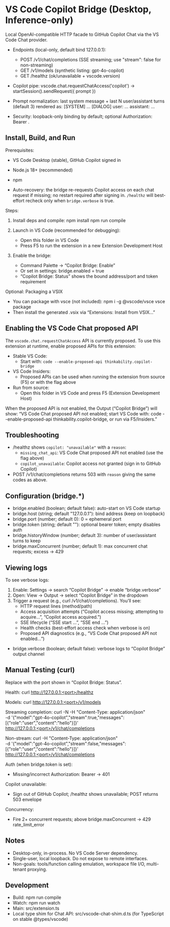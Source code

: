 # VS Code Copilot Bridge (Desktop, Inference-only)

Local OpenAI-compatible HTTP facade to GitHub Copilot Chat via the VS Code Chat provider.

- Endpoints (local-only, default bind 127.0.0.1):
  - POST /v1/chat/completions (SSE streaming; use "stream": false for non-streaming)
  - GET /v1/models (synthetic listing: gpt-4o-copilot)
  - GET /healthz (ok/unavailable + vscode.version)

- Copilot pipe: vscode.chat.requestChatAccess('copilot') → startSession().sendRequest({ prompt })

- Prompt normalization: last system message + last N user/assistant turns (default 3) rendered as:
  [SYSTEM]
  …
  [DIALOG]
  user: …
  assistant: …

- Security: loopback-only binding by default; optional Authorization: Bearer <token>.

## Install, Build, and Run

Prerequisites:
- VS Code Desktop (stable), GitHub Copilot signed in
- Node.js 18+ (recommended)
- npm

- Auto-recovery: the bridge re-requests Copilot access on each chat request if missing; no restart required after signing in. `/healthz` will best-effort recheck only when `bridge.verbose` is true.




Steps:
1) Install deps and compile:
   npm install
   npm run compile

2) Launch in VS Code (recommended for debugging):
   - Open this folder in VS Code
   - Press F5 to run the extension in a new Extension Development Host

3) Enable the bridge:
   - Command Palette → “Copilot Bridge: Enable”
   - Or set in settings: bridge.enabled = true
   - “Copilot Bridge: Status” shows the bound address/port and token requirement

Optional: Packaging a VSIX
- You can package with vsce (not included):
  npm i -g @vscode/vsce
  vsce package
- Then install the generated .vsix via “Extensions: Install from VSIX…”
## Enabling the VS Code Chat proposed API

The `vscode.chat.requestChatAccess` API is currently proposed. To use this extension at runtime, enable proposed APIs for this extension:

- Stable VS Code:
  - Start with: `code --enable-proposed-api thinkability.copilot-bridge`
- VS Code Insiders:
  - Proposed APIs can be used when running the extension from source (F5) or with the flag above
- Run from source:
  - Open this folder in VS Code and press F5 (Extension Development Host)

When the proposed API is not enabled, the Output (“Copilot Bridge”) will show:
“VS Code Chat proposed API not enabled; start VS Code with: code --enable-proposed-api thinkability.copilot-bridge, or run via F5/Insiders.”

## Troubleshooting

- /healthz shows `copilot: "unavailable"` with a `reason`:
  - `missing_chat_api`: VS Code Chat proposed API not enabled (use the flag above)
  - `copilot_unavailable`: Copilot access not granted (sign in to GitHub Copilot)
- POST /v1/chat/completions returns 503 with `reason` giving the same codes as above.


## Configuration (bridge.*)

- bridge.enabled (boolean; default false): auto-start on VS Code startup
- bridge.host (string; default "127.0.0.1"): bind address (keep on loopback)
- bridge.port (number; default 0): 0 = ephemeral port
- bridge.token (string; default ""): optional bearer token; empty disables auth
- bridge.historyWindow (number; default 3): number of user/assistant turns to keep
- bridge.maxConcurrent (number; default 1): max concurrent chat requests; excess → 429
## Viewing logs

To see verbose logs:
1) Enable: Settings → search “Copilot Bridge” → enable “bridge.verbose”
2) Open: View → Output → select “Copilot Bridge” in the dropdown
3) Trigger a request (e.g., curl /v1/chat/completions). You’ll see:
   - HTTP request lines (method/path)
   - Access acquisition attempts (“Copilot access missing; attempting to acquire…”, “Copilot access acquired.”)
   - SSE lifecycle (“SSE start …”, “SSE end …”)
   - Health checks (best-effort access check when verbose is on)
   - Proposed API diagnostics (e.g., “VS Code Chat proposed API not enabled…”)
- bridge.verbose (boolean; default false): verbose logs to “Copilot Bridge” output channel

## Manual Testing (curl)

Replace <port> with the port shown in “Copilot Bridge: Status”.

Health:
curl http://127.0.0.1:<port>/healthz

Models:
curl http://127.0.0.1:<port>/v1/models

Streaming completion:
curl -N -H "Content-Type: application/json" \
  -d '{"model":"gpt-4o-copilot","stream":true,"messages":[{"role":"user","content":"hello"}]}' \
  http://127.0.0.1:<port>/v1/chat/completions

Non-stream:
curl -H "Content-Type: application/json" \
  -d '{"model":"gpt-4o-copilot","stream":false,"messages":[{"role":"user","content":"hello"}]}' \
  http://127.0.0.1:<port>/v1/chat/completions

Auth (when bridge.token is set):
- Missing/incorrect Authorization: Bearer <token> → 401

Copilot unavailable:
- Sign out of GitHub Copilot; /healthz shows unavailable; POST returns 503 envelope

Concurrency:
- Fire 2+ concurrent requests; above bridge.maxConcurrent → 429 rate_limit_error

## Notes

- Desktop-only, in-process. No VS Code Server dependency.
- Single-user, local loopback. Do not expose to remote interfaces.
- Non-goals: tools/function calling emulation, workspace file I/O, multi-tenant proxying.

## Development

- Build: npm run compile
- Watch: npm run watch
- Main: src/extension.ts
- Local type shim for Chat API: src/vscode-chat-shim.d.ts (for TypeScript on stable @types/vscode)
